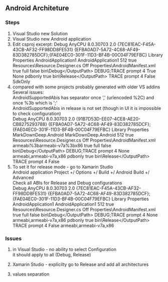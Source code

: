 ## Android Architeture

### Steps

1.	Visual Studio new Solution   
1.	Visual Studio new Android application
1.  Edit csproj excerpt:
		  <PropertyGroup>
			<Configuration Condition=" '$(Configuration)' == '' ">Debug</Configuration>
			<Platform Condition=" '$(Platform)' == '' ">AnyCPU</Platform>
			<ProductVersion>8.0.30703</ProductVersion>
			<SchemaVersion>2.0</SchemaVersion>
			<ProjectGuid>{7EC81EAC-F45A-43CB-AF32-FF98DD8FE531}</ProjectGuid>
			<ProjectTypeGuids>{EFBA0AD7-5A72-4C68-AF49-83D382785DCF};{FAE04EC0-301F-11D3-BF4B-00C04F79EFBC}</ProjectTypeGuids>
			<OutputType>Library</OutputType>
			<AppDesignerFolder>Properties</AppDesignerFolder>
			<RootNamespace>AndroidApplication1</RootNamespace>
			<AssemblyName>AndroidApplication1</AssemblyName>
			<FileAlignment>512</FileAlignment>
			<AndroidApplication>true</AndroidApplication>
			<AndroidResgenFile>Resources\Resource.Designer.cs</AndroidResgenFile>
			<GenerateSerializationAssemblies>Off</GenerateSerializationAssemblies>
			<AndroidManifest>Properties\AndroidManifest.xml</AndroidManifest>
		  </PropertyGroup>
		  <PropertyGroup Condition=" '$(Configuration)|$(Platform)' == 'Debug|AnyCPU' ">
			<DebugSymbols>true</DebugSymbols>
			<DebugType>full</DebugType>
			<Optimize>false</Optimize>
			<OutputPath>bin\Debug\</OutputPath>
			<DefineConstants>DEBUG;TRACE</DefineConstants>
			<ErrorReport>prompt</ErrorReport>
			<WarningLevel>4</WarningLevel>
			<AndroidUseSharedRuntime>True</AndroidUseSharedRuntime>
			<AndroidLinkMode>None</AndroidLinkMode>
		  </PropertyGroup>
		  <PropertyGroup Condition=" '$(Configuration)|$(Platform)' == 'Release|AnyCPU' ">
			<DebugType>pdbonly</DebugType>
			<Optimize>true</Optimize>
			<OutputPath>bin\Release\</OutputPath>
			<DefineConstants>TRACE</DefineConstants>
			<ErrorReport>prompt</ErrorReport>
			<WarningLevel>4</WarningLevel>
			<AndroidUseSharedRuntime>False</AndroidUseSharedRuntime>
			<AndroidLinkMode>SdkOnly</AndroidLinkMode>
		  </PropertyGroup>
1. 	compared with some projects probably generated with older VS addins   
	Several issues:     
	AndroidSupportedAbis has separator once ',' (urlencoded %2C) and once %3b which is ';'   
	AndroidSupportedAbis in release is not set (though in UI it is impossible to check configuration)   
		  <PropertyGroup>
			<Configuration Condition=" '$(Configuration)' == '' ">Debug</Configuration>
			<Platform Condition=" '$(Platform)' == '' ">AnyCPU</Platform>
			<ProductVersion>8.0.30703</ProductVersion>
			<SchemaVersion>2.0</SchemaVersion>
			<ProjectGuid>{91B7D53D-EE07-4CE8-AE20-CB8275293788}</ProjectGuid>
			<ProjectTypeGuids>{EFBA0AD7-5A72-4C68-AF49-83D382785DCF};{FAE04EC0-301F-11D3-BF4B-00C04F79EFBC}</ProjectTypeGuids>
			<OutputType>Library</OutputType>
			<AppDesignerFolder>Properties</AppDesignerFolder>
			<RootNamespace>MarkDownDeep.Android</RootNamespace>
			<AssemblyName>MarkDownDeep.Android</AssemblyName>
			<FileAlignment>512</FileAlignment>
			<AndroidApplication>true</AndroidApplication>
			<AndroidResgenFile>Resources\Resource.Designer.cs</AndroidResgenFile>
			<GenerateSerializationAssemblies>Off</GenerateSerializationAssemblies>
			<AndroidManifest>Properties\AndroidManifest.xml</AndroidManifest>
			<AndroidSupportedAbis>armeabi%3barmeabi-v7a%3bx86</AndroidSupportedAbis>
			<MandroidI18n />
			<AndroidStoreUncompressedFileExtensions />
			<JavaMaximumHeapSize />
			<JavaOptions />
		  </PropertyGroup>
		  <PropertyGroup Condition=" '$(Configuration)|$(Platform)' == 'Debug|AnyCPU' ">
			<DebugSymbols>true</DebugSymbols>
			<DebugType>full</DebugType>
			<Optimize>false</Optimize>
			<OutputPath>bin\Debug\</OutputPath>
			<DefineConstants>DEBUG;TRACE</DefineConstants>
			<ErrorReport>prompt</ErrorReport>
			<WarningLevel>4</WarningLevel>
			<AndroidLinkMode>None</AndroidLinkMode>
			<AndroidSupportedAbis>armeabi,armeabi-v7a,x86</AndroidSupportedAbis>
		  </PropertyGroup>
		  <PropertyGroup Condition=" '$(Configuration)|$(Platform)' == 'Release|AnyCPU' ">
			<DebugType>pdbonly</DebugType>
			<Optimize>true</Optimize>
			<OutputPath>bin\Release\</OutputPath>
			<DefineConstants>TRACE</DefineConstants>
			<ErrorReport>prompt</ErrorReport>
			<WarningLevel>4</WarningLevel>
			<AndroidUseSharedRuntime>False</AndroidUseSharedRuntime>
			<AndroidStoreUncompressedFileExtensions>
			</AndroidStoreUncompressedFileExtensions>
			<JavaMaximumHeapSize>
			</JavaMaximumHeapSize>
			<JavaOptions>
			</JavaOptions>
		  </PropertyGroup>
1.	To set it for release mode - go to Xamarin Studio    
	Android application Project +/ Options +/ Build +/ Android Build +/ Advanced    
	Check all ABIs for Release and Debug configurations   
		  <PropertyGroup>
			<Configuration Condition=" '$(Configuration)' == '' ">Debug</Configuration>
			<Platform Condition=" '$(Platform)' == '' ">AnyCPU</Platform>
			<ProductVersion>8.0.30703</ProductVersion>
			<SchemaVersion>2.0</SchemaVersion>
			<ProjectGuid>{7EC81EAC-F45A-43CB-AF32-FF98DD8FE531}</ProjectGuid>
			<ProjectTypeGuids>{EFBA0AD7-5A72-4C68-AF49-83D382785DCF};{FAE04EC0-301F-11D3-BF4B-00C04F79EFBC}</ProjectTypeGuids>
			<OutputType>Library</OutputType>
			<AppDesignerFolder>Properties</AppDesignerFolder>
			<RootNamespace>AndroidApplication1</RootNamespace>
			<AssemblyName>AndroidApplication1</AssemblyName>
			<FileAlignment>512</FileAlignment>
			<AndroidApplication>true</AndroidApplication>
			<AndroidResgenFile>Resources\Resource.Designer.cs</AndroidResgenFile>
			<GenerateSerializationAssemblies>Off</GenerateSerializationAssemblies>
			<AndroidManifest>Properties\AndroidManifest.xml</AndroidManifest>
		  </PropertyGroup>
		  <PropertyGroup Condition=" '$(Configuration)|$(Platform)' == 'Debug|AnyCPU' ">
			<DebugSymbols>true</DebugSymbols>
			<DebugType>full</DebugType>
			<Optimize>false</Optimize>
			<OutputPath>bin\Debug\</OutputPath>
			<DefineConstants>DEBUG;TRACE</DefineConstants>
			<ErrorReport>prompt</ErrorReport>
			<WarningLevel>4</WarningLevel>
			<AndroidLinkMode>None</AndroidLinkMode>
			<AndroidSupportedAbis>armeabi,armeabi-v7a,x86</AndroidSupportedAbis>
		  </PropertyGroup>
		  <PropertyGroup Condition=" '$(Configuration)|$(Platform)' == 'Release|AnyCPU' ">
			<DebugType>pdbonly</DebugType>
			<Optimize>true</Optimize>
			<OutputPath>bin\Release\</OutputPath>
			<DefineConstants>TRACE</DefineConstants>
			<ErrorReport>prompt</ErrorReport>
			<WarningLevel>4</WarningLevel>
			<AndroidUseSharedRuntime>False</AndroidUseSharedRuntime>
			<AndroidSupportedAbis>armeabi,armeabi-v7a,x86</AndroidSupportedAbis>
		  </PropertyGroup>


### Issues

1.	in Visual Studio - no ability to select Configuration   
	it should apply to all (Debug, Release)
2.	Xamarin Studio - explicilty go to Release and add all architectures   
	
2.  values separation

